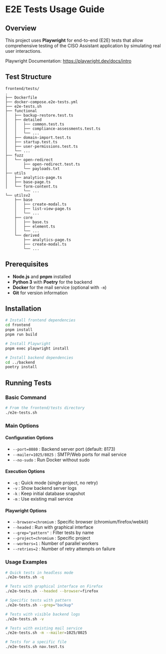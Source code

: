 # E2E Tests Usage Guide

## Overview

This project uses **Playwright** for end-to-end (E2E) tests that allow comprehensive testing of the CISO Assistant application by simulating real user interactions.

Playwright Documentation: <https://playwright.dev/docs/intro>

## Test Structure

```
frontend/tests/
.
├── Dockerfile
├── docker-compose.e2e-tests.yml
├── e2e-tests.sh
├── functional
│   ├── backup-restore.test.ts
│   ├── detailed
│   │   ├── common.test.ts
│   │   ├── compliance-assessments.test.ts
│   │   └── ...
│   ├── domain-import.test.ts
│   ├── startup.test.ts
│   ├── user-permissions.test.ts
│   └── ...
├── fuzz
│   └── open-redirect
│       ├── open-redirect.test.ts
│       └── payloads.txt
├── utils
│   ├── analytics-page.ts
│   ├── base-page.ts
│   └── form-content.ts
        └── ...
└── utilsv2
    ├── base
    │   ├── create-modal.ts
    │   ├── list-view-page.ts
    │   └── ...
    ├── core
    │   ├── base.ts
    │   ├── element.ts
    │   └── ...
    └── derived
        ├── analytics-page.ts
        ├── create-modal.ts
        └── ...
```

## Prerequisites

- **Node.js** and **pnpm** installed
- **Python 3** with **Poetry** for the backend
- **Docker** for the mail service (optional with `-m`)
- **Git** for version information

## Installation

```bash
# Install frontend dependencies
cd frontend
pnpm install
pnpm run build

# Install Playwright
pnpm exec playwright install

# Install backend dependencies
cd ../backend
poetry install
```

## Running Tests

### Basic Command

```bash
# From the frontend/tests directory
./e2e-tests.sh
```

### Main Options

#### Configuration Options

- `--port=8080` : Backend server port (default: 8173)
- `--mailer=1025/8025` : SMTP/Web ports for mail service
- `--no-sudo` : Run Docker without sudo

#### Execution Options

- `-q` : Quick mode (single project, no retry)
- `-v` : Show backend server logs
- `-k` : Keep initial database snapshot
- `-m` : Use existing mail service

#### Playwright Options

- `--browser=chromium` : Specific browser (chromium/firefox/webkit)
- `--headed` : Run with graphical interface
- `--grep="pattern"` : Filter tests by name
- `--project=chromium` : Specific project
- `--workers=1` : Number of parallel workers
- `--retries=2` : Number of retry attempts on failure

### Usage Examples

```bash
# Quick tests in headless mode
./e2e-tests.sh -q

# Tests with graphical interface on Firefox
./e2e-tests.sh --headed --browser=firefox

# Specific tests with pattern
./e2e-tests.sh --grep="backup"

# Tests with visible backend logs
./e2e-tests.sh -v

# Tests with existing mail service
./e2e-tests.sh -m --mailer=1025/8025

# Tests for a specific file
./e2e-tests.sh nav.test.ts
```
